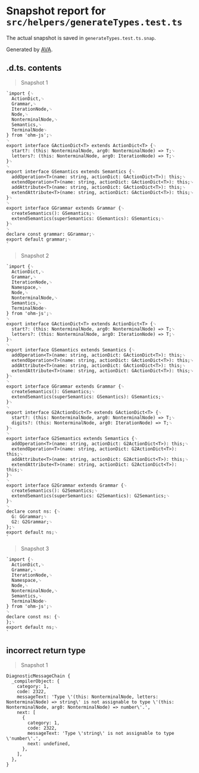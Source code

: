 # Snapshot report for `src/helpers/generateTypes.test.ts`

The actual snapshot is saved in `generateTypes.test.ts.snap`.

Generated by [AVA](https://avajs.dev).

## .d.ts. contents

> Snapshot 1

    `import {␊
      ActionDict,␊
      Grammar,␊
      IterationNode,␊
      Node,␊
      NonterminalNode,␊
      Semantics,␊
      TerminalNode␊
    } from 'ohm-js';␊
    ␊
    export interface GActionDict<T> extends ActionDict<T> {␊
      start?: (this: NonterminalNode, arg0: NonterminalNode) => T;␊
      letters?: (this: NonterminalNode, arg0: IterationNode) => T;␊
    }␊
    ␊
    export interface GSemantics extends Semantics {␊
      addOperation<T>(name: string, actionDict: GActionDict<T>): this;␊
      extendOperation<T>(name: string, actionDict: GActionDict<T>): this;␊
      addAttribute<T>(name: string, actionDict: GActionDict<T>): this;␊
      extendAttribute<T>(name: string, actionDict: GActionDict<T>): this;␊
    }␊
    ␊
    export interface GGrammar extends Grammar {␊
      createSemantics(): GSemantics;␊
      extendSemantics(superSemantics: GSemantics): GSemantics;␊
    }␊
    ␊
    declare const grammar: GGrammar;␊
    export default grammar;␊
    `

> Snapshot 2

    `import {␊
      ActionDict,␊
      Grammar,␊
      IterationNode,␊
      Namespace,␊
      Node,␊
      NonterminalNode,␊
      Semantics,␊
      TerminalNode␊
    } from 'ohm-js';␊
    ␊
    export interface GActionDict<T> extends ActionDict<T> {␊
      start?: (this: NonterminalNode, arg0: NonterminalNode) => T;␊
      letters?: (this: NonterminalNode, arg0: IterationNode) => T;␊
    }␊
    ␊
    export interface GSemantics extends Semantics {␊
      addOperation<T>(name: string, actionDict: GActionDict<T>): this;␊
      extendOperation<T>(name: string, actionDict: GActionDict<T>): this;␊
      addAttribute<T>(name: string, actionDict: GActionDict<T>): this;␊
      extendAttribute<T>(name: string, actionDict: GActionDict<T>): this;␊
    }␊
    ␊
    export interface GGrammar extends Grammar {␊
      createSemantics(): GSemantics;␊
      extendSemantics(superSemantics: GSemantics): GSemantics;␊
    }␊
    ␊
    export interface G2ActionDict<T> extends GActionDict<T> {␊
      start?: (this: NonterminalNode, arg0: NonterminalNode) => T;␊
      digits?: (this: NonterminalNode, arg0: IterationNode) => T;␊
    }␊
    ␊
    export interface G2Semantics extends Semantics {␊
      addOperation<T>(name: string, actionDict: G2ActionDict<T>): this;␊
      extendOperation<T>(name: string, actionDict: G2ActionDict<T>): this;␊
      addAttribute<T>(name: string, actionDict: G2ActionDict<T>): this;␊
      extendAttribute<T>(name: string, actionDict: G2ActionDict<T>): this;␊
    }␊
    ␊
    export interface G2Grammar extends Grammar {␊
      createSemantics(): G2Semantics;␊
      extendSemantics(superSemantics: G2Semantics): G2Semantics;␊
    }␊
    ␊
    declare const ns: {␊
      G: GGrammar;␊
      G2: G2Grammar;␊
    };␊
    export default ns;␊
    `

> Snapshot 3

    `import {␊
      ActionDict,␊
      Grammar,␊
      IterationNode,␊
      Namespace,␊
      Node,␊
      NonterminalNode,␊
      Semantics,␊
      TerminalNode␊
    } from 'ohm-js';␊
    ␊
    declare const ns: {␊
    };␊
    export default ns;␊
    `

## incorrect return type

> Snapshot 1

    DiagnosticMessageChain {
      _compilerObject: {
        category: 1,
        code: 2322,
        messageText: 'Type \'(this: NonterminalNode, letters: NonterminalNode) => string\' is not assignable to type \'(this: NonterminalNode, arg0: NonterminalNode) => number\'.',
        next: [
          {
            category: 1,
            code: 2322,
            messageText: 'Type \'string\' is not assignable to type \'number\'.',
            next: undefined,
          },
        ],
      },
    }
